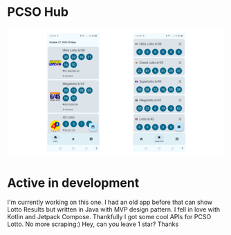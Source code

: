 # PCSO Hub
![Sample image](images/cover.jpg)

# Active in development
I'm currently working on this one. I had an old app before that can show Lotto Results but written in Java with MVP design pattern. I fell in love with Kotlin and Jetpack Compose. Thankfully I got some cool APIs for PCSO Lotto. No more scraping:) Hey, can you leave 1 star? Thanks
